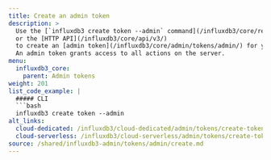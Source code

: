 ```yaml
---
title: Create an admin token
description: >
  Use the [`influxdb3 create token --admin` command](/influxdb3/core/reference/cli/influxdb3/create/token/)
  or the [HTTP API](/influxdb3/core/api/v3/)
  to create an [admin token](/influxdb3/core/admin/tokens/admin/) for your {{< product-name omit="Clustered" >}} instance.
  An admin token grants access to all actions on the server.
menu:
  influxdb3_core:
    parent: Admin tokens
weight: 201
list_code_example: |
  ##### CLI
  ```bash
  influxdb3 create token --admin 
alt_links:
  cloud-dedicated: /influxdb3/cloud-dedicated/admin/tokens/create-token/
  cloud-serverless: /influxdb3/cloud-serverless/admin/tokens/create-token/
source: /shared/influxdb3-admin/tokens/admin/create.md
---
```


<!-- The content for this page is at
// SOURCE content/shared/influxdb3-admin/tokens/admin/create.md
-->